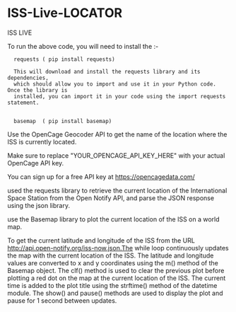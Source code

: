# ISS-Live-LOCATOR
 ISS LIVE
 



To run the above code, you will need to install the :-

      requests ( pip install requests)
      
      This will download and install the requests library and its dependencies,
      which should allow you to import and use it in your Python code. Once the library is 
      installed, you can import it in your code using the import requests statement.
      
      
      basemap  ( pip install basemap)
      
Use the OpenCage Geocoder API to get the name of the location where the ISS is currently located.

 Make sure to replace "YOUR_OPENCAGE_API_KEY_HERE" with your actual OpenCage API key. 
 
 You can sign up for a free API key at https://opencagedata.com/


used the requests library to retrieve the current location of the International Space Station from the Open Notify API, and parse the JSON response using the json library.   
      
use the Basemap library to plot the current location of the ISS on a world map.   



To get the current latitude and longitude of the ISS from the URL http://api.open-notify.org/iss-now.json.The while loop continuously updates the map with the current location of the ISS. The latitude and longitude values are converted to x and y coordinates using the m() method of the Basemap object. The clf() method is used to clear the previous plot before plotting a red dot on the map at the current location of the ISS. The current time is added to the plot title using the strftime() method of the datetime module. The show() and pause() methods are used to display the plot and pause for 1 second between updates.
